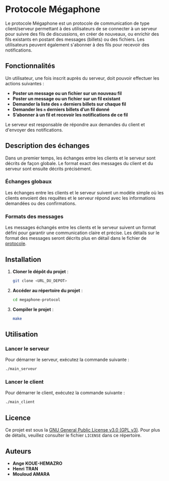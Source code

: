 # Protocole Mégaphone

Le protocole Mégaphone est un protocole de communication de type client/serveur permettant à des utilisateurs de se connecter à un serveur pour suivre des fils de discussions, en créer de nouveaux, ou enrichir des fils existants en postant des messages (billets) ou des fichiers. Les utilisateurs peuvent également s'abonner à des fils pour recevoir des notifications.

## Fonctionnalités

Un utilisateur, une fois inscrit auprès du serveur, doit pouvoir effectuer les actions suivantes :

- **Poster un message ou un fichier sur un nouveau fil**
- **Poster un message ou un fichier sur un fil existant**
- **Demander la liste des `n` derniers billets sur chaque fil**
- **Demander les `n` derniers billets d’un fil donné**
- **S’abonner à un fil et recevoir les notifications de ce fil**

Le serveur est responsable de répondre aux demandes du client et d'envoyer des notifications.

## Description des échanges

Dans un premier temps, les échanges entre les clients et le serveur sont décrits de façon globale. Le format exact des messages du client et du serveur sont ensuite décrits précisément.

### Échanges globaux

Les échanges entre les clients et le serveur suivent un modèle simple où les clients envoient des requêtes et le serveur répond avec les informations demandées ou des confirmations.

### Formats des messages

Les messages échangés entre les clients et le serveur suivent un format défini pour garantir une communication claire et précise. Les détails sur le format des messages seront décrits plus en détail dans le fichier de [protocole](protocoles-projet.pdf).

## Installation

1. **Cloner le dépôt du projet** :
    ```bash
    git clone <URL_DU_DEPOT>
    ```
2. **Accéder au répertoire du projet** :
    ```bash
    cd megaphone-protocol
    ```
3. **Compiler le projet** :
    ```bash
    make
    ```

## Utilisation

### Lancer le serveur

Pour démarrer le serveur, exécutez la commande suivante :
```bash
./main_serveur
```
### Lancer le client

Pour démarrer le client, exécutez la commande suivante :
```bash
./main_client
```
## Licence

Ce projet est sous la [GNU General Public License v3.0 (GPL v3)](LICENSE). Pour plus de détails, veuillez consulter le fichier `LICENSE` dans ce répertoire.

## Auteurs
- **Ange KOUE-HEMAZRO**
- **Henri TRAN**
- **Mouloud AMARA**
